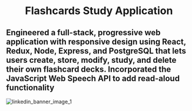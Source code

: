 <h1 align="center">Flashcards Study Application</h1>

Engineered a full-stack, progressive web application with responsive design using **React**, **Redux**, **Node**, **Express**, and **PostgreSQL** that lets users create, store, modify, study, and delete their own flashcard decks. Incorporated the JavaScript Web Speech API to add read-aloud functionality
---
![linkedin_banner_image_1](https://github.com/d-mcneil/flashcards/assets/108340538/d009e301-e570-4d37-b89c-7a4d990136d1)
